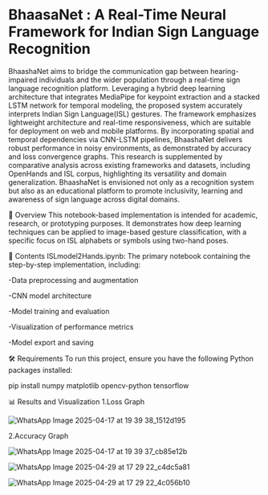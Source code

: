 # BhaasaNet : A Real-Time Neural Framework for Indian Sign Language Recognition

BhaashaNet aims to bridge the communication gap between hearing-impaired individuals and the wider population through a real-time sign language recognition platform. Leveraging a hybrid deep learning architecture that integrates MediaPipe for keypoint extraction and a stacked LSTM network for temporal modeling, the proposed system accurately interprets Indian Sign Language(ISL) gestures. The framework emphasizes lightweight architecture and real-time responsiveness, which are suitable for deployment on web and mobile platforms. By incorporating  spatial and temporal dependencies via CNN-LSTM pipelines, BhaashaNet delivers robust performance in noisy environments, as demonstrated by accuracy and loss convergence graphs. This research is supplemented by comparative analysis across existing frameworks and datasets, including OpenHands and ISL corpus, highlighting its versatility and domain generalization. BhaashaNet is envisioned not only as a recognition system but also as an educational platform to promote inclusivity, learning and awareness of sign language across digital domains.


🧩 Overview
This notebook-based implementation is intended for academic, research, or prototyping purposes. It demonstrates how deep learning techniques can be applied to image-based gesture classification, with a specific focus on ISL alphabets or symbols using two-hand poses.

📁 Contents
ISLmodel2Hands.ipynb: The primary notebook containing the step-by-step implementation, including:

-Data preprocessing and augmentation

-CNN model architecture

-Model training and evaluation

-Visualization of performance metrics

-Model export and saving

🛠️ Requirements
To run this project, ensure you have the following Python packages installed:

pip install numpy matplotlib opencv-python tensorflow

📊 Results and Visualization
1.Loss Graph

![WhatsApp Image 2025-04-17 at 19 39 38_1512d195](https://github.com/user-attachments/assets/52ea1f05-d355-45d6-8c66-5cab0a68c403)

2.Accuracy Graph

![WhatsApp Image 2025-04-17 at 19 39 37_cb85e12b](https://github.com/user-attachments/assets/79aa1f5e-6bc6-4f5f-ab46-46b6731181fe)

![WhatsApp Image 2025-04-29 at 17 29 22_c4dc5a81](https://github.com/user-attachments/assets/19093067-df0b-4b9d-8642-1580515b9632)

![WhatsApp Image 2025-04-29 at 17 29 22_4c056b10](https://github.com/user-attachments/assets/737f76db-c0d0-4704-aeae-f5ddcf0001c6)

